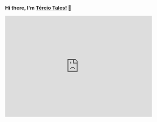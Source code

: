 ### Hi there, I'm [Tércio Tales!](https://github.com/terciotales) 👋
<iframe src="https://giphy.com/embed/3o7TKuAfCHifvPdcxG" width="480" height="330" frameBorder="0" class="giphy-embed" allowFullScreen></iframe>


